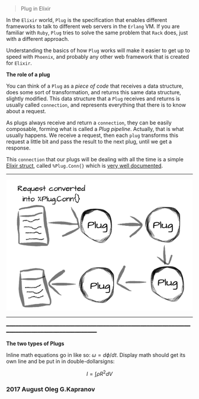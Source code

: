 > Plug in Elixir

In the ``Elixir`` world, ``Plug`` is the specification that enables
different frameworks to talk to different web servers in the ``Erlang``
VM. If you are  familiar with ``Ruby``, ``Plug`` tries to solve the same
problem that ``Rack`` does, just with a different approach.

Understanding the basics of how ``Plug`` works will make it easier to
get up to speed with ``Phoenix``,  and probably any other web framework
that is created for ``Elixir``.

**The role of a plug**

You can think of a ``Plug`` as a *piece of code* that receives a data
structure, does some sort of transformation, and returns this same data
structure, slightly modified. This data structure that a ``Plug``
receives and returns is usually called ``connection``, and represents
everything that there is to know about a request.

As plugs always receive and return a ``connection``, they can be easily
composable, forming what is called a *Plug pipeline*. Actually, that is
what usually happens. We receive a request, then each ``plug``
transforms this request a little bit and pass the result to the next
plug, until we get a response.

This ``connection`` that our plugs will be dealing with all the time is
a simple [Elixir struct][3], called ``%Plug.Conn{}`` which is [very well
documented][4].

***

![schema plug](plug.png "An exemplary image")

***

━━━━━━━━━━━━━━━━━━━━━━━━━━━━━━━━━━━━━━━━━━━━━━━━━━━━━━━━━━━━━━━━━━━━━━━━━━━━━━━━━━━━━━━━


**The two types of Plugs**

Inline math equations go in like so: $\omega = d\phi / dt$. Display
math should get its own line and be put in in double-dollarsigns:

$$I = \int \rho R^{2} dV$$

### 2017 August Oleg G.Kapranov

[1]: http://www.brianstorti.com/getting-started-with-plug-elixir/
[2]: https://habrahabr.ru/post/306334/
[3]: http://elixir-lang.org/getting-started/structs.html
[4]: https://hexdocs.pm/plug/Plug.Conn.html
